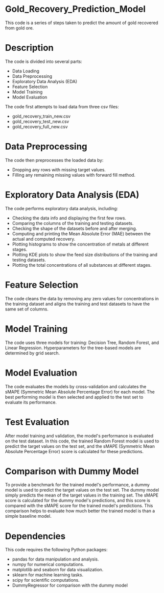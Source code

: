 # Gold_Recovery_Prediction_Model

This code is a series of steps taken to predict the amount of gold recovered from gold ore.

# Description
The code is divided into several parts:

* Data Loading
* Data Preprocessing
* Exploratory Data Analysis (EDA)
* Feature Selection
* Model Training
* Model Evaluation

The code first attempts to load data from three csv files:

* gold_recovery_train_new.csv
* gold_recovery_test_new.csv
* gold_recovery_full_new.csv

# Data Preprocessing
The code then preprocesses the loaded data by:

* Dropping any rows with missing target values.
* Filling any remaining missing values with forward fill method.

# Exploratory Data Analysis (EDA)
The code performs exploratory data analysis, including:

* Checking the data info and displaying the first few rows.
* Comparing the columns of the training and testing datasets.
* Checking the shape of the datasets before and after merging.
* Computing and printing the Mean Absolute Error (MAE) between the actual and computed recovery.
* Plotting histograms to show the concentration of metals at different stages.
* Plotting KDE plots to show the feed size distributions of the training and testing datasets.
* Plotting the total concentrations of all substances at different stages.

# Feature Selection
The code cleans the data by removing any zero values for concentrations in the training dataset and aligns the training and test datasets to have the same set of columns.

# Model Training
The code uses three models for training: Decision Tree, Random Forest, and Linear Regression. Hyperparameters for the tree-based models are determined by grid search.

# Model Evaluation
The code evaluates the models by cross-validation and calculates the sMAPE (Symmetric Mean Absolute Percentage Error) for each model. 
The best performing model is then selected and applied to the test set to evaluate its performance.

# Test Evaluation
After model training and validation, the model's performance is evaluated on the test dataset. In this code, the trained Random Forest model is used to predict the target values on the test set, and the sMAPE (Symmetric Mean Absolute Percentage Error) score is calculated for these predictions.

# Comparison with Dummy Model
To provide a benchmark for the trained model's performance, a dummy model is used to predict the target values on the test set. The dummy model simply predicts the mean of the target values in the training set. The sMAPE score is calculated for the dummy model's predictions, and this score is compared with the sMAPE score for the trained model's predictions. This comparison helps to evaluate how much better the trained model is than a simple baseline model.

# Dependencies
This code requires the following Python packages:

* pandas for data manipulation and analysis.
* numpy for numerical computations.
* matplotlib and seaborn for data visualization.
* sklearn for machine learning tasks.
* scipy for scientific computations.
* DummyRegressor for comparison with the dummy model 
